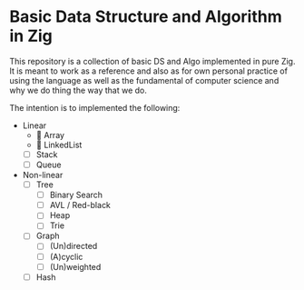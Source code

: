 # Basic Data Structure and Algorithm in Zig

This repository is a collection of basic DS and Algo implemented in pure Zig. It is meant to work as a reference and also as for own personal practice of using the language as well as the fundamental of computer science and why we do thing the way that we do.

The intention is to implemented the following:
- Linear
    - 🚧 Array 
    - 🚧 LinkedList
    - [ ] Stack
    - [ ] Queue

- Non-linear
    - [ ] Tree
        - [ ] Binary Search
        - [ ] AVL / Red-black
        - [ ] Heap
        - [ ] Trie
    - [ ] Graph
        - [ ] (Un)directed
        - [ ] (A)cyclic
        - [ ] (Un)weighted
    - [ ] Hash
